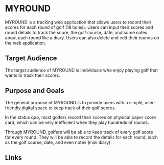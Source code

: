 # MYROUND
MYROUND is a tracking web application that allows users to record their scores for each round of golf (18 holes).
Users can input their scores and round details to track the score, the golf course, date, and some notes about each round like a diary.
Users can also delete and edit their rounds on the web application.

## Target Audience
The target audience of MYROUND is individuals who enjoy playing golf that wants to track their scores.

## Purpose and Goals
The general purpose of MYROUND is to provide users with a simple, user-friendly digital space to keep track of their golf scores.

In the status quo, most golfers record their scores on physical paper score card, which can be very inefficient when they play hundreds of rounds.

Through MYROUND, golfers will be able to keep track of every golf score for every round. They will be able to record the details for each round, such as the golf course, date, and even notes (mini diary).

## Links